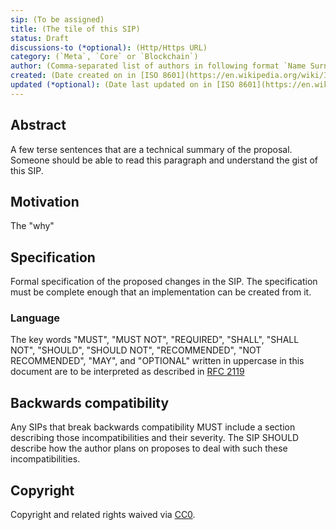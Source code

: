 ```yaml
---
sip: (To be assigned)
title: (The tile of this SIP)
status: Draft
discussions-to (*optional): (Http/Https URL)
category: (`Meta`, `Core` or `Blockchain`)
author: (Comma-separated list of authors in following format `Name Surname <optional email> (Github username)`)
created: (Date created on in [ISO 8601](https://en.wikipedia.org/wiki/ISO_8601) format. `yyyy-mm-dd`)
updated (*optional): (Date last updated on in [ISO 8601](https://en.wikipedia.org/wiki/ISO_8601) format. `yyyy-mm-dd`. This should be only used on SIPs with `Living` status)
---
```


## Abstract

A few terse sentences that are a technical summary of the proposal. Someone should be able to read this paragraph and understand the gist of this SIP.

## Motivation

The "why"

## Specification

Formal specification of the proposed changes in the SIP. The specification must be complete enough that an implementation can be created from it.

### Language

The key words "MUST", "MUST NOT", "REQUIRED", "SHALL", "SHALL NOT",
"SHOULD", "SHOULD NOT", "RECOMMENDED", "NOT RECOMMENDED", "MAY", and
"OPTIONAL" written in uppercase in this document are to be interpreted as described in [RFC 2119](https://www.ietf.org/rfc/rfc2119.txt)

## Backwards compatibility

Any SIPs that break backwards compatibility MUST include a section describing those incompatibilities and their severity. The SIP SHOULD describe how the author plans on proposes to deal with such these incompatibilities.

## Copyright

Copyright and related rights waived via [CC0](../LICENSE).
